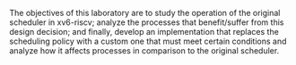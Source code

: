 The objectives of this laboratory are to study the operation of the original scheduler in xv6-riscv; analyze the processes that benefit/suffer from this design decision; and finally, develop an implementation that replaces the scheduling policy with a custom one that must meet certain conditions and analyze how it affects processes in comparison to the original scheduler.